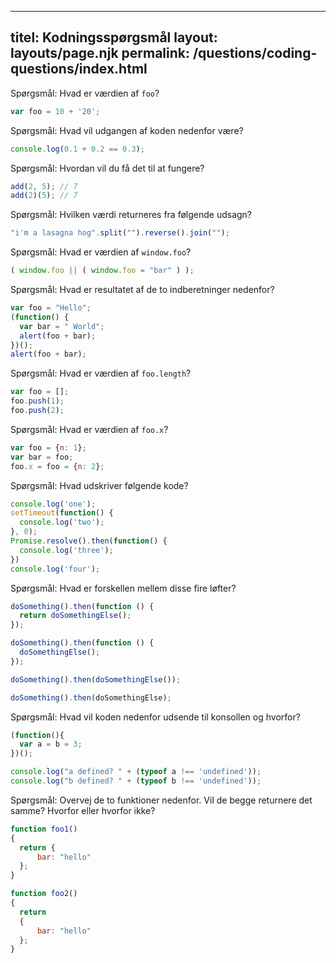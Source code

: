 ***

## titel: Kodningsspørgsmål&#xA;layout: layouts/page.njk&#xA;permalink: /questions/coding-questions/index.html

Spørgsmål: Hvad er værdien af `foo`?

```javascript
var foo = 10 + '20';
```

Spørgsmål: Hvad vil udgangen af koden nedenfor være?

```javascript
console.log(0.1 + 0.2 == 0.3);
```

Spørgsmål: Hvordan vil du få det til at fungere?

```javascript
add(2, 5); // 7
add(2)(5); // 7
```

Spørgsmål: Hvilken værdi returneres fra følgende udsagn?

```javascript
"i'm a lasagna hog".split("").reverse().join("");
```

Spørgsmål: Hvad er værdien af `window.foo`?

```javascript
( window.foo || ( window.foo = "bar" ) );
```

Spørgsmål: Hvad er resultatet af de to indberetninger nedenfor?

```javascript
var foo = "Hello";
(function() {
  var bar = " World";
  alert(foo + bar);
})();
alert(foo + bar);
```

Spørgsmål: Hvad er værdien af `foo.length`?

```javascript
var foo = [];
foo.push(1);
foo.push(2);
```

Spørgsmål: Hvad er værdien af `foo.x`?

```javascript
var foo = {n: 1};
var bar = foo;
foo.x = foo = {n: 2};
```

Spørgsmål: Hvad udskriver følgende kode?

```javascript
console.log('one');
setTimeout(function() {
  console.log('two');
}, 0);
Promise.resolve().then(function() {
  console.log('three');
})
console.log('four');
```

Spørgsmål: Hvad er forskellen mellem disse fire løfter?

```javascript
doSomething().then(function () {
  return doSomethingElse();
});

doSomething().then(function () {
  doSomethingElse();
});

doSomething().then(doSomethingElse());

doSomething().then(doSomethingElse);
```

Spørgsmål: Hvad vil koden nedenfor udsende til konsollen og hvorfor?

```javascript
(function(){
  var a = b = 3;
})();

console.log("a defined? " + (typeof a !== 'undefined'));
console.log("b defined? " + (typeof b !== 'undefined'));
```

Spørgsmål: Overvej de to funktioner nedenfor. Vil de begge returnere det samme? Hvorfor eller hvorfor ikke?

```javascript
function foo1()
{
  return {
      bar: "hello"
  };
}

function foo2()
{
  return
  {
      bar: "hello"
  };
}
```
